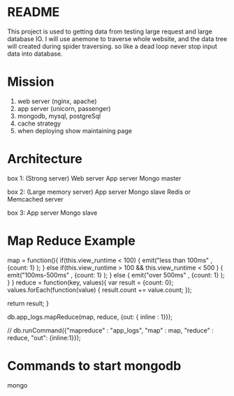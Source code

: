 README
======

This project is used to getting data from testing large request and large database IO.
I will use anemone to traverse whole website, and the data tree will created during spider traversing.
so like a dead loop never stop input data into database.

Mission
=======
1. web server (nginx, apache)
2. app server (unicorn, passenger)
3. mongodb, mysql, postgreSql
4. cache strategy
5. when deploying show maintaining page

Architecture
============

box 1: (Strong server)
Web server
App server
Mongo master

box 2: (Large memory server)
App server
Mongo slave
Redis or Memcached server

box 3:
App server
Mongo slave

Map Reduce Example
==================

map = function(){
  if(this.view_runtime < 100) {
    emit("less than 100ms" , {count: 1} );
  } else if(this.view_runtime > 100 && this.view_runtime < 500 ) {
    emit("100ms-500ms" , {count: 1} );
  } else {
    emit("over 500ms" , {count: 1} );
  }
}
reduce = function(key, values){
  var result = {count: 0};
  values.forEach(function(value) {
      result.count += value.count;
  });

  return result;
}

db.app_logs.mapReduce(map, reduce, {out: { inline : 1}});

// db.runCommand({"mapreduce" : "app_logs", "map" : map, "reduce" : reduce, "out": {inline:1}});

Commands to start mongodb
=========================

mongo